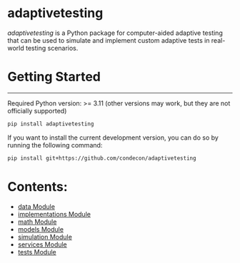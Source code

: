 # adaptivetesting

*adaptivetesting* is a Python package for computer-aided adaptive
testing that can be used to simulate and implement custom adaptive tests
in real-world testing scenarios.

# Getting Started

---

Required Python version: >= 3.11 (other versions may work, but they are not officially supported)

```bash
pip install adaptivetesting
```

If you want to install the current development version,
you can do so by running the following command:

```bash
pip install git+https://github.com/condecon/adaptivetesting
```

# Contents:

* [data Module](data.md)
* [implementations Module](implementations.md)
* [math Module](math.md)
* [models Module](models.md)
* [simulation Module](simulation.md)
* [services Module](services.md)
* [tests Module](tests.md)

